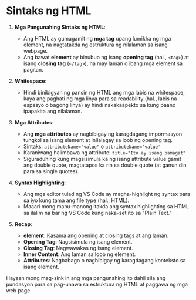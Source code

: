 # Sintaks ng HTML

1. **Mga Pangunahing Sintaks ng HTML**:
   - Ang HTML ay gumagamit ng **mga tag** upang lumikha ng mga element, na nagtatakda ng estruktura ng nilalaman sa isang webpage.
   - Ang bawat **element** ay binubuo ng isang **opening tag** (hal., `<tag>`) at isang **closing tag** (`</tag>`), na may laman o ibang mga element sa pagitan.

2. **Whitespace**:
   - Hindi binibigyan ng pansin ng HTML ang mga labis na whitespace, kaya ang paghati ng mga linya para sa readability (hal., labis na espasyo o bagong linya) ay hindi nakakaapekto sa kung paano ipapakita ang nilalaman.

3. **Mga Attributes**:
   - Ang **mga attributes** ay nagbibigay ng karagdagang impormasyon tungkol sa isang element at inilalagay sa loob ng opening tag.
   - Sintaks: `attributeName="value"` o `attributeName='value'`
   - Karaniwang halimbawa ng attribute: `title="Ito ay isang pamagat"`
   - Siguraduhing kung magsisimula ka ng isang attribute value gamit ang double quote, magtatapos ka rin sa double quote (at ganun din para sa single quotes).

4. **Syntax Highlighting**:
   - Ang mga editor tulad ng VS Code ay magha-highlight ng syntax para sa iyo kung tama ang file type (hal., HTML).
   - Maaari mong manu-manong itakda ang syntax highlighting sa HTML sa ilalim na bar ng VS Code kung naka-set ito sa "Plain Text."

5. **Recap**:
   - **element**: Kasama ang opening at closing tags at ang laman.
   - **Opening Tag**: Nagsisimula ng isang element.
   - **Closing Tag**: Nagwawakas ng isang element.
   - **Inner Content**: Ang laman sa loob ng element.
   - **Attributes**: Nagbabago o nagbibigay ng karagdagang konteksto sa isang element.

Hayaan mong mag-sink in ang mga pangunahing ito dahil sila ang pundasyon para sa pag-unawa sa estruktura ng HTML at paggawa ng mga web page.